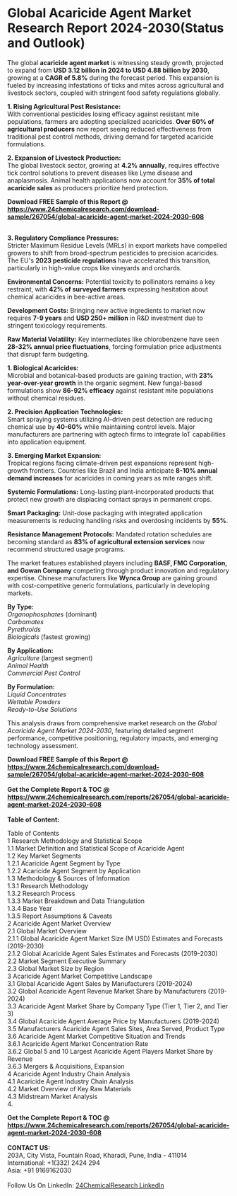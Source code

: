 <h1>Global Acaricide Agent Market Research Report 2024-2030(Status and Outlook)</h1><p>The global <strong>acaricide agent market</strong> is witnessing steady growth, projected to expand from <strong>USD 3.12 billion in 2024 to USD 4.88 billion by 2030</strong>, growing at a <strong>CAGR of 5.8%</strong> during the forecast period. This expansion is fueled by increasing infestations of ticks and mites across agricultural and livestock sectors, coupled with stringent food safety regulations globally.</p><p><strong>1. Rising Agricultural Pest Resistance:</strong><br>
With conventional pesticides losing efficacy against resistant mite populations, farmers are adopting specialized acaricides. <strong>Over 60% of agricultural producers</strong> now report seeing reduced effectiveness from traditional pest control methods, driving demand for targeted acaricide formulations.</p><p><strong>2. Expansion of Livestock Production:</strong><br>
The global livestock sector, growing at <strong>4.2% annually</strong>, requires effective tick control solutions to prevent diseases like Lyme disease and anaplasmosis. Animal health applications now account for <strong>35% of total acaricide sales</strong> as producers prioritize herd protection.</p><div><b>Download FREE Sample of this Report @ 
            <a href="https://www.24chemicalresearch.com/download-sample/267054/global-acaricide-agent-market-2024-2030-608">
            https://www.24chemicalresearch.com/download-sample/267054/global-acaricide-agent-market-2024-2030-608</a></b></div><br><p><strong>3. Regulatory Compliance Pressures:</strong><br>
Stricter Maximum Residue Levels (MRLs) in export markets have compelled growers to shift from broad-spectrum pesticides to precision acaricides. The EU's <strong>2023 pesticide regulations</strong> have accelerated this transition, particularly in high-value crops like vineyards and orchards.</p><p><strong>Environmental Concerns:</strong> Potential toxicity to pollinators remains a key restraint, with <strong>42% of surveyed farmers</strong> expressing hesitation about chemical acaricides in bee-active areas.</p><p><strong>Development Costs:</strong> Bringing new active ingredients to market now requires <strong>7-9 years</strong> and <strong>USD 250+ million</strong> in R&amp;D investment due to stringent toxicology requirements.</p><p><strong>Raw Material Volatility:</strong> Key intermediates like chlorobenzene have seen <strong>28-32% annual price fluctuations</strong>, forcing formulation price adjustments that disrupt farm budgeting.</p><p><strong>1. Biological Acaricides:</strong><br>
Microbial and botanical-based products are gaining traction, with <strong>23% year-over-year growth</strong> in the organic segment. New fungal-based formulations show <strong>86-92% efficacy</strong> against resistant mite populations without chemical residues.</p><p><strong>2. Precision Application Technologies:</strong><br>
Smart spraying systems utilizing AI-driven pest detection are reducing chemical use by <strong>40-60%</strong> while maintaining control levels. Major manufacturers are partnering with agtech firms to integrate IoT capabilities into application equipment.</p><p><strong>3. Emerging Market Expansion:</strong><br>
Tropical regions facing climate-driven pest expansions represent high-growth frontiers. Countries like Brazil and India anticipate <strong>8-10% annual demand increases</strong> for acaricides in coming years as mite ranges shift.</p><p><strong>Systemic Formulations:</strong> Long-lasting plant-incorporated products that protect new growth are displacing contact sprays in permanent crops.</p><p><strong>Smart Packaging:</strong> Unit-dose packaging with integrated application measurements is reducing handling risks and overdosing incidents by <strong>55%</strong>.</p><p><strong>Resistance Management Protocols:</strong> Mandated rotation schedules are becoming standard as <strong>83% of agricultural extension services</strong> now recommend structured usage programs.</p><p>The market features established players including <strong>BASF, FMC Corporation, and Gowan Company</strong> competing through product innovation and regulatory expertise. Chinese manufacturers like <strong>Wynca Group</strong> are gaining ground with cost-competitive generic formulations, particularly in developing markets.</p><p><strong>By Type:</strong><br>
    <em>Organophosphates</em> (dominant)<br>
    <em>Carbamates</em><br>
    <em>Pyrethroids</em><br>
    <em>Biologicals</em> (fastest growing)</p><p><strong>By Application:</strong><br>
    <em>Agriculture</em> (largest segment)<br>
    <em>Animal Health</em><br>
    <em>Commercial Pest Control</em></p><p><strong>By Formulation:</strong><br>
    <em>Liquid Concentrates</em><br>
    <em>Wettable Powders</em><br>
    <em>Ready-to-Use Solutions</em></p><p>This analysis draws from comprehensive market research on the <em>Global Acaricide Agent Market 2024-2030</em>, featuring detailed segment performance, competitive positioning, regulatory impacts, and emerging technology assessment.</p><div><b>Download FREE Sample of this Report @ 
            <a href="https://www.24chemicalresearch.com/download-sample/267054/global-acaricide-agent-market-2024-2030-608">
            https://www.24chemicalresearch.com/download-sample/267054/global-acaricide-agent-market-2024-2030-608</a></b></div><br><div><b>Get the Complete Report & TOC @ 
            <a href="https://www.24chemicalresearch.com/reports/267054/global-acaricide-agent-market-2024-2030-608">
            https://www.24chemicalresearch.com/reports/267054/global-acaricide-agent-market-2024-2030-608</a></b></div><br>
            <b>Table of Content:</b><p>Table of Contents<br />
1 Research Methodology and Statistical Scope<br />
1.1 Market Definition and Statistical Scope of Acaricide Agent<br />
1.2 Key Market Segments<br />
1.2.1 Acaricide Agent Segment by Type<br />
1.2.2 Acaricide Agent Segment by Application<br />
1.3 Methodology & Sources of Information<br />
1.3.1 Research Methodology<br />
1.3.2 Research Process<br />
1.3.3 Market Breakdown and Data Triangulation<br />
1.3.4 Base Year<br />
1.3.5 Report Assumptions & Caveats<br />
2 Acaricide Agent Market Overview<br />
2.1 Global Market Overview<br />
2.1.1 Global Acaricide Agent Market Size (M USD) Estimates and Forecasts (2019-2030)<br />
2.1.2 Global Acaricide Agent Sales Estimates and Forecasts (2019-2030)<br />
2.2 Market Segment Executive Summary<br />
2.3 Global Market Size by Region<br />
3 Acaricide Agent Market Competitive Landscape<br />
3.1 Global Acaricide Agent Sales by Manufacturers (2019-2024)<br />
3.2 Global Acaricide Agent Revenue Market Share by Manufacturers (2019-2024)<br />
3.3 Acaricide Agent Market Share by Company Type (Tier 1, Tier 2, and Tier 3)<br />
3.4 Global Acaricide Agent Average Price by Manufacturers (2019-2024)<br />
3.5 Manufacturers Acaricide Agent Sales Sites, Area Served, Product Type<br />
3.6 Acaricide Agent Market Competitive Situation and Trends<br />
3.6.1 Acaricide Agent Market Concentration Rate<br />
3.6.2 Global 5 and 10 Largest Acaricide Agent Players Market Share by Revenue<br />
3.6.3 Mergers & Acquisitions, Expansion<br />
4 Acaricide Agent Industry Chain Analysis<br />
4.1 Acaricide Agent Industry Chain Analysis<br />
4.2 Market Overview of Key Raw Materials<br />
4.3 Midstream Market Analysis<br />
4.</p><div><b>Get the Complete Report & TOC @ 
            <a href="https://www.24chemicalresearch.com/reports/267054/global-acaricide-agent-market-2024-2030-608">
            https://www.24chemicalresearch.com/reports/267054/global-acaricide-agent-market-2024-2030-608</a></b></div><br><b>CONTACT US:</b><br>
            203A, City Vista, Fountain Road, Kharadi, Pune, India - 411014<br>
            International: +1(332) 2424 294<br>
            Asia: +91 9169162030 <br><br>
            Follow Us On LinkedIn: <a href="https://www.linkedin.com/company/24chemicalresearch/">24ChemicalResearch LinkedIn</a>